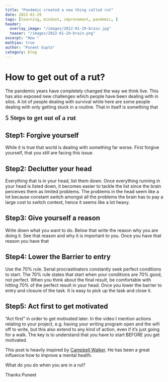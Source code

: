 ```yaml
---
title: "Pandemic created a new thing called rut"
date: 2022-01-29
tags: [learning, mindset, improvement, pandemic, ]
header:
  overlay_image: "/images/2022-01-29-brain.jpg"
  teaser: "/images/2022-01-29-brain.png"
excerpt: "How "
mathjax: true
author: "Puneet Gupta"
category: blog
---
```


# How to get out of a rut?

The pandemic years have completely changed the way we think live. This has also exposed new challenges which people have been dealing with in silos. A lot of people dealing with survival while here are some people dealing with only getting stuck in a routine. That in itself is something that

<span style="font-family:Papyrus; font-size:1.5em;"> **5 Steps to get out of a rut**</span>

## Step1: Forgive yourself

While it is true that world is dealing with something far worse. First forgive yourself, that you still are facing this issue.

## Step2: Declutter your head

Everything that is in your head, list them down. Once everything running in your head is listed down, it becomes easier to tackle the list since the brain perceives them as limited problems. The problems in the head seem like a lot because constant switch amongst all the problems the brain has to pay a large cost to switch context, hence it seems like a lot heavy.

## Step3: Give yourself a reason

Write down what you want to do. Below that write the reason why you are doing it. See that reason and why it is important to you. Once you have that reason you have that

## Step4: Lower the Barrier to entry

Use the 70% rule. Serial procrastinators constantly seek perfect conditions to start. The 70% rule states that start when your conditions are 70% good, not perfect. When you think about the final result, be comfortable with hitting 70% of the perfect result in your head. Once you lower the barrier to entry and closure of the task. It is easy to pick up the task and close it.

## Step5: Act first to get motivated

“Act first” in order to get motivated later. In the video I mention actions relating to your project, e.g. having your writing program open and the wifi off to write, but this also extend to any kind of action, even if it’s just going for a walk. The key is to understand that you have to start BEFORE you get motivated.

This post is heavily inspired by [Campbell Walker]('https://www.youtube.com/watch?v=JW6d7RA5n9A&ab_channel=struthless'). He has been a great influence how to improve a mental health.


What do you do when you are in a rut?

Thanks
Puneet
